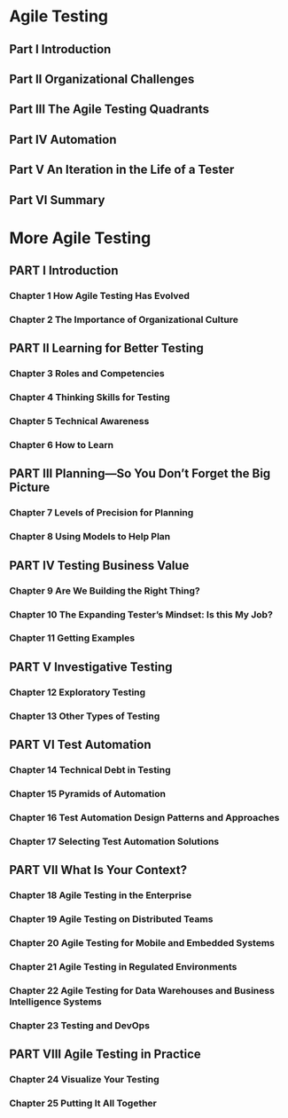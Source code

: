 # Agile Testing
## Part I Introduction
## Part II Organizational Challenges
## Part III The Agile Testing Quadrants
## Part IV Automation
## Part V An Iteration in the Life of a Tester
## Part VI Summary

# More Agile Testing
## PART I Introduction
### Chapter 1 How Agile Testing Has Evolved
### Chapter 2 The Importance of Organizational Culture
## PART II Learning for Better Testing
### Chapter 3 Roles and Competencies
### Chapter 4 Thinking Skills for Testing
### Chapter 5 Technical Awareness
### Chapter 6 How to Learn
## PART III Planning—So You Don’t Forget the Big Picture
### Chapter 7 Levels of Precision for Planning
### Chapter 8 Using Models to Help Plan
## PART IV Testing Business Value
### Chapter 9 Are We Building the Right Thing?
### Chapter 10 The Expanding Tester’s Mindset: Is this My Job?
### Chapter 11 Getting Examples
## PART V Investigative Testing
### Chapter 12 Exploratory Testing
### Chapter 13 Other Types of Testing
## PART VI Test Automation
### Chapter 14 Technical Debt in Testing
### Chapter 15 Pyramids of Automation
### Chapter 16 Test Automation Design Patterns and Approaches
### Chapter 17 Selecting Test Automation Solutions
## PART VII What Is Your Context?
### Chapter 18 Agile Testing in the Enterprise
### Chapter 19 Agile Testing on Distributed Teams
### Chapter 20 Agile Testing for Mobile and Embedded Systems
### Chapter 21 Agile Testing in Regulated Environments
### Chapter 22 Agile Testing for Data Warehouses and Business Intelligence Systems
### Chapter 23 Testing and DevOps
## PART VIII Agile Testing in Practice
### Chapter 24 Visualize Your Testing
### Chapter 25 Putting It All Together
